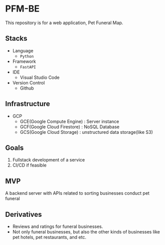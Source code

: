 # PFM-BE
This repository is for a web application, Pet Funeral Map. 

## Stacks
- Language
   - `Python`
- Framework
   - `FastAPI`
- IDE
   - Visual Studio Code
- Version Control
   - Github

## Infrastructure
- GCP
   - GCE(Google Compute Engine) : Server instance
   - GCF(Google Cloud Firestore) : NoSQL Database
   - GCS(Google Cloud Storage) : unstructured data storage(like S3)
 
## Goals
1. Fullstack development of a service
2. CI/CD if feasible

## MVP
A backend server with APIs related to sorting businesses conduct pet funeral

## Derivatives
- Reviews and ratings for funeral businesses.
- Not only funeral businesses, but also the other kinds of businesses like pet hotels, pet restaurants, and etc.
